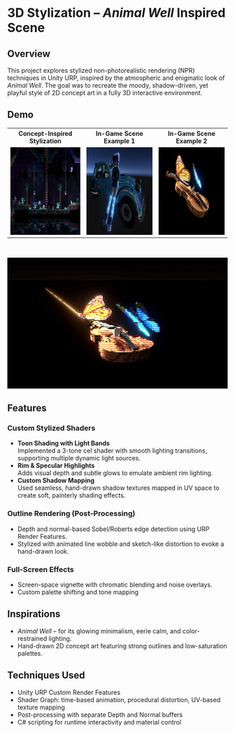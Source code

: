 # 3D Stylization – *Animal Well* Inspired Scene

## Overview

This project explores stylized non-photorealistic rendering (NPR) techniques in Unity URP, inspired by the atmospheric and enigmatic look of *Animal Well*. The goal was to recreate the moody, shadow-driven, yet playful style of 2D concept art in a fully 3D interactive environment.

## Demo

<table>
  <tr>
    <th style="text-align:center">Concept-Inspired Stylization</th>
    <th style="text-align:center">In-Game Scene Example 1</th>
    <th style="text-align:center">In-Game Scene Example 2</th>
  </tr>
  <tr>
    <td align="center"><img src="demo/animalWellExample.png" width="300" height="200"/></td>
    <td align="center"><img src="demo/image2.png" width="300" height="200"/></td>
    <td align="center"><img src="demo/image1.png" width="300" height="200"/></td>
  </tr>
</table>
<br/>

<p align="center">
  <img src="demo/violin.gif" width="600"/>
</p>

## Features

### Custom Stylized Shaders
- **Toon Shading with Light Bands**  
  Implemented a 3-tone cel shader with smooth lighting transitions, supporting multiple dynamic light sources.
- **Rim & Specular Highlights**  
  Adds visual depth and subtle glows to emulate ambient rim lighting.
- **Custom Shadow Mapping**  
  Used seamless, hand-drawn shadow textures mapped in UV space to create soft, painterly shading effects.

### Outline Rendering (Post-Processing)
- Depth and normal-based Sobel/Roberts edge detection using URP Render Features.
- Stylized with animated line wobble and sketch-like distortion to evoke a hand-drawn look.

### Full-Screen Effects
- Screen-space vignette with chromatic blending and noise overlays.
- Custom palette shifting and tone mapping 


## Inspirations
- *Animal Well* – for its glowing minimalism, eerie calm, and color-restrained lighting.
- Hand-drawn 2D concept art featuring strong outlines and low-saturation palettes.

## Techniques Used
- Unity URP Custom Render Features
- Shader Graph: time-based animation, procedural distortion, UV-based texture mapping
- Post-processing with separate Depth and Normal buffers
- C# scripting for runtime interactivity and material control